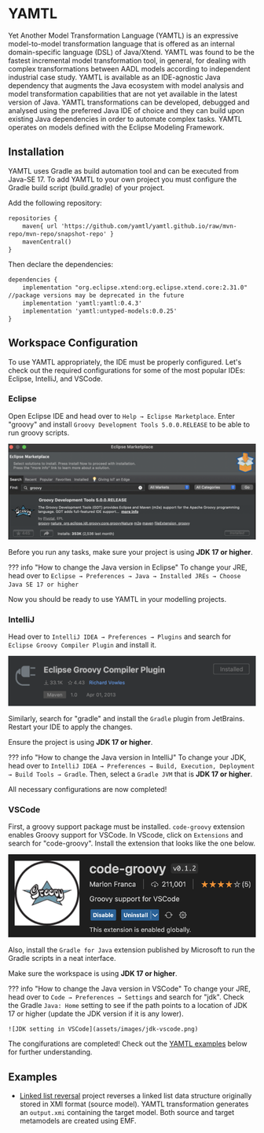 # YAMTL

Yet Another Model Transformation Language (YAMTL) is an expressive model-to-model transformation language that is offered as an internal domain-specific language (DSL) of Java/Xtend. YAMTL was found to be the fastest incremental model transformation tool, in general, for dealing with complex transformations between AADL models according to independent industrial case study. YAMTL is available as an IDE-agnostic Java dependency that augments the Java ecosystem with model analysis and model transformation capabilities that are not yet available in the latest version of Java. YAMTL transformations can be developed, debugged and analysed using the preferred Java IDE of choice and they can build upon existing Java dependencies in order to automate complex tasks. YAMTL operates on models defined with the Eclipse Modeling Framework.



## Installation

YAMTL uses Gradle as build automation tool and can be executed from Java-SE 17. To add YAMTL to your own project you must configure the Gradle build script (build.gradle) of your project.

Add the following repository:
```
repositories {
	maven{ url 'https://github.com/yamtl/yamtl.github.io/raw/mvn-repo/mvn-repo/snapshot-repo' }
	mavenCentral()
}
```

Then declare the dependencies:
```
dependencies {
    implementation "org.eclipse.xtend:org.eclipse.xtend.core:2.31.0" //package versions may be deprecated in the future
	implementation 'yamtl:yamtl:0.4.3'
	implementation 'yamtl:untyped-models:0.0.25'
}
```

## Workspace Configuration

To use YAMTL appropriately, the IDE must be properly configured. Let's check out the required configurations for some of the most popular IDEs: Eclipse, IntelliJ, and VSCode.

### Eclipse

Open Eclipse IDE and head over to ```Help → Eclipse Marketplace```. Enter "groovy" and install ``Groovy Development Tools 5.0.0.RELEASE`` to be able to run groovy scripts.

![Groovy package installation via Eclipse Marketplace](assets/images/groovy-eclipse-installation.png)

Before you run any tasks, make sure your project is using **JDK 17 or higher**.

??? info "How to change the Java version in Eclipse"
    To change your JRE, head over to ``Eclipse → Preferences → Java → Installed JREs → Choose Java SE 17 or higher``

Now you should be ready to use YAMTL in your modelling projects.

### IntelliJ

Head over to ``IntelliJ IDEA → Preferences → Plugins`` and search for ``Eclipse Groovy Compiler Plugin`` and install it.

![Groovy plugin for IntelliJ](assets/images/groovy-intellij.png)

Similarly, search for "gradle" and install the ``Gradle`` plugin from JetBrains. Restart your IDE to apply the changes.

Ensure the project is using **JDK 17 or higher**.

??? info "How to change the Java version in IntelliJ"
    To change your JDK, head over to ``IntelliJ IDEA → Preferences → Build, Execution, Deployment → Build Tools → Gradle``. Then, select a ``Gradle JVM`` that is **JDK 17 or higher**.

All necessary configurations are now completed!

### VSCode

First, a groovy support package must be installed. ``code-groovy`` extension enables Groovy support for VSCode. In VScode, click on ``Extensions`` and search for "code-groovy". Install the extension that looks like the one below.

![code-groovy extension in VSCode](assets/images/code-groovy-vscode.png)

Also, install the ``Gradle for Java`` extension published by Microsoft to run the Gradle scripts in a neat interface.

Make sure the workspace is using **JDK 17 or higher**.

??? info "How to change the Java version in VSCode"
    To change your JRE, head over to ``Code → Preferences → Settings`` and search for "jdk". Check the Gradle ``Java: Home`` setting to see if the path points to a location of JDK 17 or higher (update the JDK version if it is any lower).

    ![JDK setting in VSCode](assets/images/jdk-vscode.png)

The congifurations are completed! Check out the [YAMTL examples](#yamtl-example) below for further understanding.

## Examples

* [Linked list reversal](examples/linked-list-reversal-example.md) project reverses a linked list data structure originally stored in XMI format (source model). YAMTL transformation generates an ``output.xmi`` containing the target model. Both source and target metamodels are created using EMF.